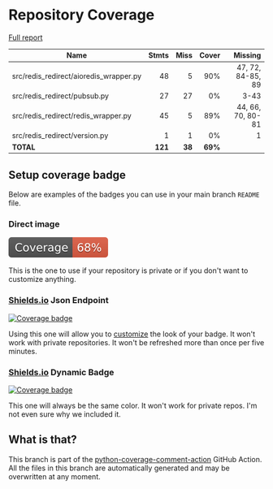 # Repository Coverage

[Full report](https://htmlpreview.github.io/?https://github.com/andgineer/redis-redirect/blob/python-coverage-comment-action-data/htmlcov/index.html)

| Name                                     |    Stmts |     Miss |   Cover |   Missing |
|----------------------------------------- | -------: | -------: | ------: | --------: |
| src/redis\_redirect/aioredis\_wrapper.py |       48 |        5 |     90% |47, 72, 84-85, 89 |
| src/redis\_redirect/pubsub.py            |       27 |       27 |      0% |      3-43 |
| src/redis\_redirect/redis\_wrapper.py    |       45 |        5 |     89% |44, 66, 70, 80-81 |
| src/redis\_redirect/version.py           |        1 |        1 |      0% |         1 |
|                                **TOTAL** |  **121** |   **38** | **69%** |           |


## Setup coverage badge

Below are examples of the badges you can use in your main branch `README` file.

### Direct image

[![Coverage badge](https://raw.githubusercontent.com/andgineer/redis-redirect/python-coverage-comment-action-data/badge.svg)](https://htmlpreview.github.io/?https://github.com/andgineer/redis-redirect/blob/python-coverage-comment-action-data/htmlcov/index.html)

This is the one to use if your repository is private or if you don't want to customize anything.

### [Shields.io](https://shields.io) Json Endpoint

[![Coverage badge](https://img.shields.io/endpoint?url=https://raw.githubusercontent.com/andgineer/redis-redirect/python-coverage-comment-action-data/endpoint.json)](https://htmlpreview.github.io/?https://github.com/andgineer/redis-redirect/blob/python-coverage-comment-action-data/htmlcov/index.html)

Using this one will allow you to [customize](https://shields.io/endpoint) the look of your badge.
It won't work with private repositories. It won't be refreshed more than once per five minutes.

### [Shields.io](https://shields.io) Dynamic Badge

[![Coverage badge](https://img.shields.io/badge/dynamic/json?color=brightgreen&label=coverage&query=%24.message&url=https%3A%2F%2Fraw.githubusercontent.com%2Fandgineer%2Fredis-redirect%2Fpython-coverage-comment-action-data%2Fendpoint.json)](https://htmlpreview.github.io/?https://github.com/andgineer/redis-redirect/blob/python-coverage-comment-action-data/htmlcov/index.html)

This one will always be the same color. It won't work for private repos. I'm not even sure why we included it.

## What is that?

This branch is part of the
[python-coverage-comment-action](https://github.com/marketplace/actions/python-coverage-comment)
GitHub Action. All the files in this branch are automatically generated and may be
overwritten at any moment.